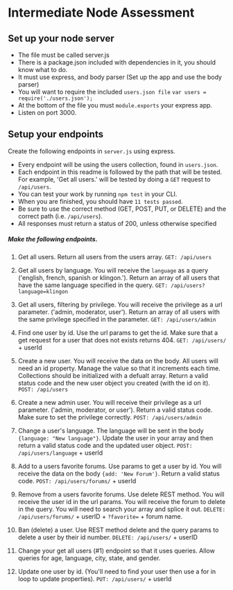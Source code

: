 # Intermediate Node Assessment

## Set up your node server

* The file must be called server.js
* There is a package.json included with dependencies in it, you should know what to do.
* It must use express, and body parser (Set up the app and use the body parser)
* You will want to require the included `users.json file`  `var users = require('./users.json');`
* At the bottom of the file you must `module.exports` your express app.
* Listen on port 3000.


## Setup your endpoints
Create the following endpoints in `server.js` using express.

* Every endpoint will be using the users collection, found in `users.json`.
* Each endpoint in this readme is followed by the path that will be tested. For example, 'Get all users.' will be tested by doing a `GET` request to `/api/users`.
* You can test your work by running `npm test` in your CLI.
* When you are finished, you should have `11 tests passed`.
* Be sure to use the correct method (GET, POST, PUT, or DELETE) and the correct path (i.e. `/api/users`).
* All responses must return a status of 200, unless otherwise specified

##### Make the following endpoints.

1.  Get all users. Return all users from the users array.
   `GET: /api/users`
   
2.  Get all users by language. You will receive the `language` as a query ('english, french, spanish or klingon.').  Return an array of all users that have the same language specified in the query.
   `GET: /api/users?language=klingon`

3.  Get all users, filtering by privilege. You will receive the privilege as a url parameter. ('admin, moderator, user').  Return an array of all users with the same privilege specified in the parameter.
   `GET: /api/users/admin`

4. Find one user by id. Use the url params to get the id. Make sure that a get request for a user that does not exists returns 404.
    `GET: /api/users/` + userId

5. Create a new user.  You will receive the data on the body.  All users will need an id property.   Manage the value so that it increments each time.  Collections should be initialized with a defualt array.  Return a valid status code and the new user object you created (with the id on it).  
   `POST: /api/users`

6. Create a new admin user. You will receive their privilege as a url parameter. ('admin, moderator, or user').  Return a valid status code.  Make sure to set the privilege correctly.
   `POST: /api/users/admin`

7.  Change a user's language. The language will be sent in the body `{language: "New language"}`. Update the user in your array and then return a valid status code and the updated user object.
   `POST: /api/users/language` + userId

8.  Add to a users favorite forums. Use params to get a user by id. You will receive the data on the body `{add: 'New Forum'}`. Return a valid status code.
   `POST: /api/users/forums/` + userId

9. Remove from a users favorite forums. Use delete REST method. You will receive the user id in the url params. You will receive the forum to delete in the query. You will need to search your array and splice it out.
   `DELETE: /api/users/forums/` + userID + `?favorite=` + forum name.


10.  Ban (delete) a user. Use REST method delete and the query params to delete a user by their id number.
   `DELETE: /api/users/` + userID

11. Change your get all users (#1) endpoint so that it uses queries. Allow queries for age, language, city, state, and gender.


12. Update one user by id.  (You'll need to find your user then use a for in loop to update properties).
   `PUT: /api/users/` + userId